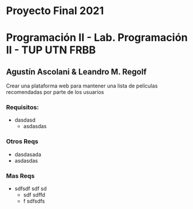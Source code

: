 # Proyecto Final 2021
# Programación II - Lab. Programación II - TUP UTN FRBB
## Agustín Ascolani & Leandro M. Regolf

Crear una plataforma web para mantener una lista de películas recomendadas por parte de los usuarios

### Requisitos:
- dasdasd
  - asdasdas

### Otros Reqs
- dasdasada
- asdasdas

### Mas Reqs
- sdfsdf sdf sd
  - sdf sdffd
  - f sdfsdfs


